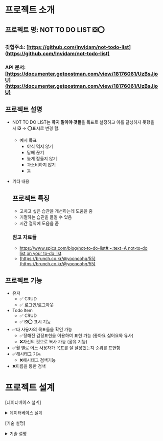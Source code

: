# 프로젝트 소개

## 프로젝트 명: NOT TO DO LIST ❎⭕

### 깃헙주소: [https://github.com/Invidam/not-todo-list](https://github.com/Invidam/not-todo-list)

### API 문서: [https://documenter.getpostman.com/view/18176061/UzBsJjoU](https://documenter.getpostman.com/view/18176061/UzBsJjoU)

## 프로젝트 설명

- NOT TO DO LIST는 **하지 말아야 것들**을 목표로 설정하고 이를 달성하지 못했을 시 ❎ → ⭕표시로 변경 함.
    - 예시 목표
        - 야식 먹지 않기
        - 담배 끊기
        - 늦게 잠들지 않기
        - 과소비하지 않기
        - 등
- 기타 내용
    
    ## 프로젝트 특징
    
    - 고치고 싶은 습관을 개선하는데 도움을 줌
    - 거절하는 습관을 들일 수 있음
    - 시간 절약에 도움을 줌
    
    ### 참고 자료들
    
    - [https://www.spica.com/blog/not-to-do-list#:~:text=A not-to-do list,on your to-do list](https://www.spica.com/blog/not-to-do-list#:~:text=A%20not%2Dto%2Ddo%20list,on%20your%20to%2Ddo%20list).
    - [https://brunch.co.kr/@yooncohg/55](https://brunch.co.kr/@yooncohg/55)
    

## 프로젝트 기능

- 유저
    - ✅ CRUD
    - ✅ 로그인/로그아웃
- Todo Item
    - ✅ CRUD
    - ✅ ❎⭕  표시 기능
- ✅타 사용자의 목표들을 확인 가능
    - ✅정해진 감정표현을 이용하여 표현 가능 (좋아요 싫어요와 유사)
    - ❌자신의 것으로 복사 가능 (공유 기능)
- ✅월 별로 어느 사용자가 목표를 잘 달성했는지 순위를 표현함
- ✅해시태그 기능
    - ❌해시태그 검색기능
- ❌이름을 통한 검색

# 프로젝트 설계

[데이터베이스 설계]
<details>
<summary>데이터베이스 설계</summary>
<div markdown="1">
    
![db-image](https://user-images.githubusercontent.com/71889359/189872512-a8cac052-1bee-4eb5-ba62-97e09f832c4b.png)


## user

| Column Name | Data Type | 연관 관계 |
| --- | --- | --- |
| id | INT |  |
| account | VARCHAR(255) |  |
| password | VARCHAR(255) |  |
| nickname | VARCHAR(255) |  |
| refresh_token | VARCHAR(255) |  |
| created_at | DATETIME |  |
| is_deleted | TINY INT |  |

## item_emotion

| Column Name | Data Type | 연관 관계 |
| --- | --- | --- |
| item_id | INT | item.id |
| emotion_id | SMALLINT |  |
| user_id | INT | user.id |

## item

| Column Name | Data Type | 연관 관계 |
| --- | --- | --- |
| id | INT |  |
| user_id | VARCHAR(255) | user.id |
| title | VARCHAR(255) |  |
| priority | TINYINT |  |
| created_at | DATETIME |  |
| edited_at | DATETIME |  |
| deadline | DATETIME |  |
| description | TEXT |  |
| is_done | TINYINT |  |
| is_edited | TINYINT |  |
| is_shared | TINYINT |  |
| is_deleted | TINYINT |  |

## hash_tag

| Column Name | Data Type | 연관 관계 |
| --- | --- | --- |
| id | INT |  |
| hash_tag_name | VARCHAR(255) |  |

## item_hash_tag

| Column Name | Data Type | 연관 관계 |
| --- | --- | --- |
| item_id | INT | item.id |
| hash_tag_id | SMALLINT | hash_tag.id |

</div>
</details>

[기술 설명]
<details>
<summary>기술 설명</summary>
<div markdown="1">
    
- Java
    - JDK: `1.8`
- Spring
    - mvc: `4.3.18.RELEASE`
    - secrurity: `5.7.1`
- Mysql
    - `8.0.28`
- Mybatis
    - `3.2.2`

</div>
</details>
